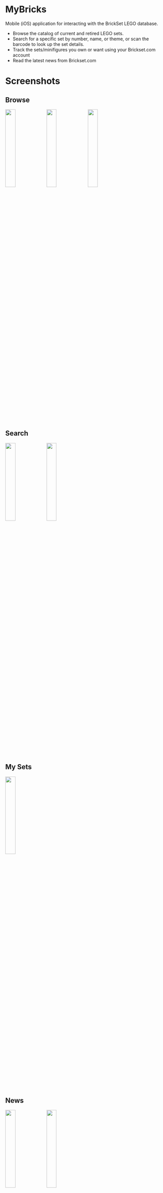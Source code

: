 # MyBricks

Mobile (iOS) application for interacting with the BrickSet LEGO database.

* Browse the catalog of current and retired LEGO sets.
* Search for a specific set by number, name, or theme, or scan the barcode to look up the set details.
* Track the sets/minifigures you own or want using your Brickset.com account
* Read the latest news from Brickset.com

# Screenshots

## Browse

<img src="Screenshots/Browse.png" width="25%"></img>
<img src="Screenshots/Browse2.png" width="25%"></img>
<img src="Screenshots/Filter.png" width="25%"></img>

## Search

<img src="Screenshots/Search.png" width="25%"></img>
<img src="Screenshots/Scan.png" width="25%"></img>

## My Sets

<img src="Screenshots/MySets.png" width="25%"></img>

## News

<img src="Screenshots/News.png" width="25%"></img>
<img src="Screenshots/News2.png" width="25%"></img>

## Profile

<img src="Screenshots/Profile.png" width="25%"></img>

## Set Detail

<img src="Screenshots/Detail.png" width="25%"></img>
<img src="Screenshots/Detail2.png" width="25%"></img>
<img src="Screenshots/Detail3.png" width="25%"></img>
<img src="Screenshots/ImageDetail.png" width="25%"></img>
<img src="Screenshots/PartsList.png" width="25%"></img>
<img src="Screenshots/Reviews.png" width="25%"></img>
<img src="Screenshots/Reviews2.png" width="25%"></img>
<img src="Screenshots/Instructions1.png" width="25%"></img>
<img src="Screenshots/Instructions2.png" width="25%"></img>

# Getting Started

### Requirements

* Xcode 9.2 or greater (https://developer.apple.com/xcode/)
* CocoaPods 1.4.0 or greater (https://cocoapods.org)

### Building

* Clone the source to your local machine using `git clone <URL>` (repository URL can be copied from the 'Clone or Download' button above)
* Open a terminal and go to the directory where you cloned the source
* Install the required CocoaPods using `pod install`
* Open the project in Xcode - use the xcworkspace rather than xcodeproj, or you will get build errors from the CocoaPods dependencies not building
* Build and run using the Xcode Simulator

# To Do

- [x] Experiment with alternate (more compact) layout for Set Detail view
- [x] Implement display of set description in Set Detail view
- [x] Implement UPC/EAN scanning support
- [x] Implement search history
- [x] Implement support for instructions in Set Detail view
- [x] Implement support for parts list in Set Detail view
- [x] Implement owned/wanted updates on Set Detail view
- [x] View parts list for sets (using Rebrickable API)
- [x] Implement filtering on Sets List view
- [x] Implement filtering on My Sets view
- [ ] Implement filtering on Parts List view
- [ ] Add part detail view
- [ ] Add more detail to price information (new view with prices in all available currencies + current prices from Bricklink)
- [x] Implement support for additional images in Set Detail view
- [ ] Implement TouchID support for login
- [ ] Implement About/Credits views
- [x] Refactor Profile view to use table view cells
- [ ] Improved transition animation (zoom?) for displaying large set images
- [ ] Implement force touch actions on Set List view
- [ ] Implement force touch actions on Set Detail view

# Future Enhancements

* More Profile Information / Editing Profile (requires Brickset API changes)
* Local/offline storage of set data (using Core Data)
* iPad support, iPad specific layouts

# Credits

Application data graciously provided by **[Brickset](http://www.brickset.com)** using it's web services API.
Parts data provided by **[Rebrickable](http://rebrickable.com)** using it's web services API.

# Third Party Libraries/Frameworks

* **[Alamofire](https://github.com/Alamofire/Alamofire)** - Swift framework to simplify networking code
* **[AlamofireImage](https://github.com/Alamofire/AlamofireImage)** - Swift framework to simplify fetching/caching images
* **[AlamofireNetworkActivityIndicator](https://github.com/Alamofire/AlamofireNetworkActivityIndicator)** -
* **[AlamofireRSSParser](https://github.com/AdeptusAstartes/AlamofireRSSParser)** - Swift framework for parsing RSS feeds
* **[Fuzi](https://github.com/cezheng/Fuzi)** - Framework for parsing XML returned by the Brickset API
* **[Cosmos](https://github.com/evgenyneu/Cosmos)** - A handy configurable star/rating view
